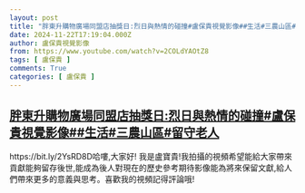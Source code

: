 ```yaml
---
layout: post
title: "胖東升購物廣場同盟店抽獎日:烈日與熱情的碰撞#盧保貴視覺影像##生活#三農山區#留守老人"
date: 2024-11-22T17:19:04.000Z
author: 盧保貴視覺影像
from: https://www.youtube.com/watch?v=2COLdYAOtZ8
tags: [ 盧保貴 ]
comments: True
categories: [ 盧保貴 ]
---
```

<!--1732295944000-->
[胖東升購物廣場同盟店抽獎日:烈日與熱情的碰撞#盧保貴視覺影像##生活#三農山區#留守老人](https://www.youtube.com/watch?v=2COLdYAOtZ8)
------

<div>
https://bit.ly/2YsRD8D哈嘍,大家好! 我是盧寶貴!我拍攝的視頻希望能給大家帶來貢獻能夠留存後世,能成為後人對現在的歷史參考期待影像能為將來保留文獻,給人們帶來更多的意義與思考。喜歡我的視頻記得評論哦!
</div>
